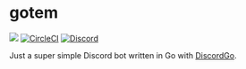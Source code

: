 # gotem

<a href="https://codeclimate.com/github/egee-irl/gotem/maintainability"><img src="https://api.codeclimate.com/v1/badges/0e771663ebf57b75cb43/maintainability" /></a>
[![CircleCI](https://circleci.com/gh/egee-irl/gotem.svg?style=svg)](https://circleci.com/gh/egee-irl/gotem)
[![Discord](https://discordapp.com/api/guilds/183740337976508416/widget.png?style=shield)](https://discord.gg/EMbcgR8)

Just a super simple Discord bot written in Go with [DiscordGo](https://github.com/bwmarrin/discordgo).
